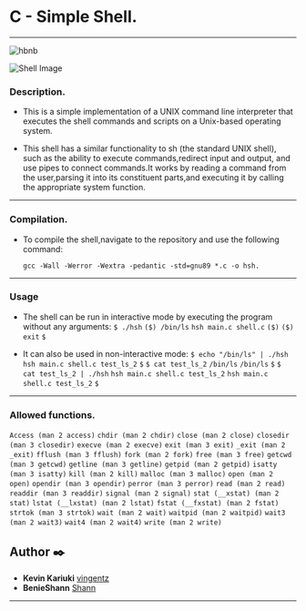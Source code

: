 # C - Simple Shell.
---

![hbnb](https://s3.amazonaws.com/alx-intranet.hbtn.io/uploads/medias/2018/6/65f4a1dd9c51265f49d0.png?X-Amz-Algorithm=AWS4-HMAC-SHA256&X-Amz-Credential=AKIARDDGGGOUSBVO6H7D%2F20230811%2Fus-east-1%2Fs3%2Faws4_request&X-Amz-Date=20230811T074254Z&X-Amz-Expires=86400&X-Amz-SignedHeaders=host&X-Amz-Signature=baaf3df3bbcf540d1dc469111f1a008c0adb4c0bd5b7d1bbf7cff653100793c2)


![Shell Image](https://s3.amazonaws.com/intranet-projects-files/holbertonschool-low_level_programming/235/shell.jpeg)


### Description.

* This is a simple implementation of a UNIX command line interpreter that executes the shell commands and scripts on a Unix-based operating system.

* This shell has a similar functionality to sh (the standard UNIX shell), such as the ability to execute commands,redirect input and output, and use pipes to connect commands.It works by reading a command from the user,parsing it into its constituent parts,and executing it by calling the appropriate system function.

----

### Compilation.

* To compile the shell,navigate to the repository and use the following command:

	`gcc -Wall -Werror -Wextra -pedantic -std=gnu89 *.c -o hsh. `

---

### Usage

 * The shell can be run in interactive mode by executing the program without any arguments:
   `$ ./hsh`
   `($) /bin/ls`
   `hsh main.c shell.c`
   `($)`
   `($) exit`
   `$`

 * It can also be used in non-interactive mode:
   `$ echo "/bin/ls" | ./hsh`
   `hsh main.c shell.c test_ls_2`
   `$`
   `$ cat test_ls_2`
   `/bin/ls`
   `/bin/ls`
   `$`
   `$ cat test_ls_2 | ./hsh`
   `hsh main.c shell.c test_ls_2`
   `hsh main.c shell.c test_ls_2`
   `$`

---

### Allowed functions.

`Access (man 2 access)`
`chdir (man 2 chdir)`
`close (man 2 close)`
`closedir (man 3 closedir)`
`execve (man 2 execve)`
`exit (man 3 exit)`
`_exit (man 2 _exit)`
`fflush (man 3 fflush)`
`fork (man 2 fork)`
`free (man 3 free)`
`getcwd (man 3 getcwd)`
`getline (man 3 getline)`
`getpid (man 2 getpid)`
`isatty (man 3 isatty)`
`kill (man 2 kill)`
`malloc (man 3 malloc)`
`open (man 2 open)`
`opendir (man 3 opendir)`
`perror (man 3 perror)`
`read (man 2 read)`
`readdir (man 3 readdir)`
`signal (man 2 signal)`
`stat (__xstat) (man 2 stat)`
`lstat (__lxstat) (man 2 lstat)`
`fstat (__fxstat) (man 2 fstat)`
`strtok (man 3 strtok)`
`wait (man 2 wait)`
`waitpid (man 2 waitpid)`
`wait3 (man 2 wait3)`
`wait4 (man 2 wait4)`
`write (man 2 write)`

## Author :black_nib:

* **Kevin Kariuki** [vingentz](https://github.com/vingentz)
* **BenieShann** [Shann](https://github.com/BenieShann)

-----------
